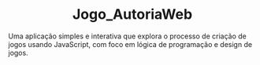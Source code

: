 # <div align="center">Jogo_AutoriaWeb</div>

Uma aplicação simples e interativa que explora o processo de criação de jogos usando JavaScript, com foco em lógica de programação e design de jogos.
